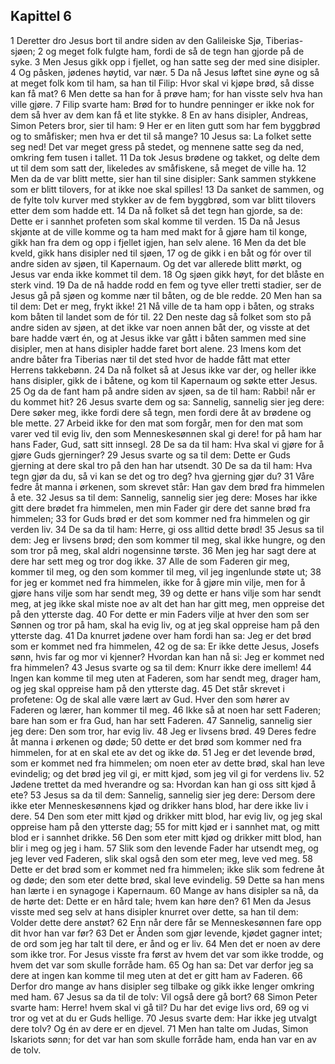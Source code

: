 ## Kapittel 6

1 Deretter dro Jesus bort til andre siden av den Galileiske Sjø, Tiberias-sjøen;
2 og meget folk fulgte ham, fordi de så de tegn han gjorde på de syke.
3 Men Jesus gikk opp i fjellet, og han satte seg der med sine disipler.
4 Og påsken, jødenes høytid, var nær.
5 Da nå Jesus løftet sine øyne og så at meget folk kom til ham, sa han til Filip: Hvor skal vi kjøpe brød, så disse kan få mat?
6 Men dette sa han for å prøve ham; for han visste selv hva han ville gjøre.
7 Filip svarte ham: Brød for to hundre penninger er ikke nok for dem så hver av dem kan få et lite stykke.
8 En av hans disipler, Andreas, Simon Peters bror, sier til ham:
9 Her er en liten gutt som har fem byggbrød og to småfisker; men hva er det til så mange?
10 Jesus sa: La folket sette seg ned! Det var meget gress på stedet, og mennene satte seg da ned, omkring fem tusen i tallet.
11 Da tok Jesus brødene og takket, og delte dem ut til dem som satt der, likeledes av småfiskene, så meget de ville ha.
12 Men da de var blitt mette, sier han til sine disipler: Sank sammen stykkene som er blitt tilovers, for at ikke noe skal spilles!
13 Da sanket de sammen, og de fylte tolv kurver med stykker av de fem byggbrød, som var blitt tilovers etter dem som hadde ett.
14 Da nå folket så det tegn han gjorde, sa de: Dette er i sannhet profeten som skal komme til verden.
15 Da nå Jesus skjønte at de ville komme og ta ham med makt for å gjøre ham til konge, gikk han fra dem og opp i fjellet igjen, han selv alene.
16 Men da det ble kveld, gikk hans disipler ned til sjøen,
17 og de gikk i en båt og fór over til andre siden av sjøen, til Kapernaum. Og det var allerede blitt mørkt, og Jesus var enda ikke kommet til dem.
18 Og sjøen gikk høyt, for det blåste en sterk vind.
19 Da de nå hadde rodd en fem og tyve eller tretti stadier, ser de Jesus gå på sjøen og komme nær til båten, og de ble redde.
20 Men han sa til dem: Det er meg, frykt ikke!
21 Nå ville de ta ham opp i båten, og straks kom båten til landet som de fór til.
22 Den neste dag så folket som sto på andre siden av sjøen, at det ikke var noen annen båt der, og visste at det bare hadde vært én, og at Jesus ikke var gått i båten sammen med sine disipler, men at hans disipler hadde faret bort alene.
23 Imens kom det andre båter fra Tiberias nær til det sted hvor de hadde fått mat etter Herrens takkebønn.
24 Da nå folket så at Jesus ikke var der, og heller ikke hans disipler, gikk de i båtene, og kom til Kapernaum og søkte etter Jesus.
25 Og da de fant ham på andre siden av sjøen, sa de til ham: Rabbi! når er du kommet hit?
26 Jesus svarte dem og sa: Sannelig, sannelig sier jeg dere: Dere søker meg, ikke fordi dere så tegn, men fordi dere åt av brødene og ble mette.
27 Arbeid ikke for den mat som forgår, men for den mat som varer ved til evig liv, den som Menneskesønnen skal gi dere! for på ham har hans Fader, Gud, satt sitt innsegl.
28 De sa da til ham: Hva skal vi gjøre for å gjøre Guds gjerninger?
29 Jesus svarte og sa til dem: Dette er Guds gjerning at dere skal tro på den han har utsendt.
30 De sa da til ham: Hva tegn gjør da du, så vi kan se det og tro deg? hva gjerning gjør du?
31 Våre fedre åt manna i ørkenen, som skrevet står: Han gav dem brød fra himmelen å ete.
32 Jesus sa til dem: Sannelig, sannelig sier jeg dere: Moses har ikke gitt dere brødet fra himmelen, men min Fader gir dere det sanne brød fra himmelen;
33 for Guds brød er det som kommer ned fra himmelen og gir verden liv.
34 De sa da til ham: Herre, gi oss alltid dette brød!
35 Jesus sa til dem: Jeg er livsens brød; den som kommer til meg, skal ikke hungre, og den som tror på meg, skal aldri nogensinne tørste.
36 Men jeg har sagt dere at dere har sett meg og tror dog ikke.
37 Alle de som Faderen gir meg, kommer til meg, og den som kommer til meg, vil jeg ingenlunde støte ut;
38 for jeg er kommet ned fra himmelen, ikke for å gjøre min vilje, men for å gjøre hans vilje som har sendt meg,
39 og dette er hans vilje som har sendt meg, at jeg ikke skal miste noe av alt det han har gitt meg, men oppreise det på den ytterste dag.
40 For dette er min Faders vilje at hver den som ser Sønnen og tror på ham, skal ha evig liv, og at jeg skal oppreise ham på den ytterste dag.
41 Da knurret jødene over ham fordi han sa: Jeg er det brød som er kommet ned fra himmelen,
42 og de sa: Er ikke dette Jesus, Josefs sønn, hvis far og mor vi kjenner? Hvordan kan han nå si: Jeg er kommet ned fra himmelen?
43 Jesus svarte og sa til dem: Knurr ikke dere imellem!
44 Ingen kan komme til meg uten at Faderen, som har sendt meg, drager ham, og jeg skal oppreise ham på den ytterste dag.
45 Det står skrevet i profetene: Og de skal alle være lært av Gud. Hver den som hører av Faderen og lærer, han kommer til meg.
46 Ikke så at noen har sett Faderen; bare han som er fra Gud, han har sett Faderen.
47 Sannelig, sannelig sier jeg dere: Den som tror, har evig liv.
48 Jeg er livsens brød.
49 Deres fedre åt manna i ørkenen og døde;
50 dette er det brød som kommer ned fra himmelen, for at en skal ete av det og ikke dø.
51 Jeg er det levende brød, som er kommet ned fra himmelen; om noen eter av dette brød, skal han leve evindelig; og det brød jeg vil gi, er mitt kjød, som jeg vil gi for verdens liv.
52 Jødene trettet da med hverandre og sa: Hvordan kan han gi oss sitt kjød å ete?
53 Jesus sa da til dem: Sannelig, sannelig sier jeg dere: Dersom dere ikke eter Menneskesønnens kjød og drikker hans blod, har dere ikke liv i dere.
54 Den som eter mitt kjød og drikker mitt blod, har evig liv, og jeg skal oppreise ham på den ytterste dag;
55 for mitt kjød er i sannhet mat, og mitt blod er i sannhet drikke.
56 Den som eter mitt kjød og drikker mitt blod, han blir i meg og jeg i ham.
57 Slik som den levende Fader har utsendt meg, og jeg lever ved Faderen, slik skal også den som eter meg, leve ved meg.
58 Dette er det brød som er kommet ned fra himmelen; ikke slik som fedrene åt og døde; den som eter dette brød, skal leve evindelig.
59 Dette sa han mens han lærte i en synagoge i Kapernaum.
60 Mange av hans disipler sa nå, da de hørte det: Dette er en hård tale; hvem kan høre den?
61 Men da Jesus visste med seg selv at hans disipler knurret over dette, sa han til dem: Volder dette dere anstøt?
62 Enn når dere får se Menneskesønnen fare opp dit hvor han var før?
63 Det er Ånden som gjør levende, kjødet gagner intet; de ord som jeg har talt til dere, er ånd og er liv.
64 Men det er noen av dere som ikke tror. For Jesus visste fra først av hvem det var som ikke trodde, og hvem det var som skulle forråde ham.
65 Og han sa: Det var derfor jeg sa dere at ingen kan komme til meg uten at det er gitt ham av Faderen.
66 Derfor dro mange av hans disipler seg tilbake og gikk ikke lenger omkring med ham.
67 Jesus sa da til de tolv: Vil også dere gå bort?
68 Simon Peter svarte ham: Herre! hvem skal vi gå til? Du har det evige livs ord,
69 og vi tror og vet at du er Guds hellige.
70 Jesus svarte dem: Har ikke jeg utvalgt dere tolv? Og én av dere er en djevel.
71 Men han talte om Judas, Simon Iskariots sønn; for det var han som skulle forråde ham, enda han var en av de tolv.
